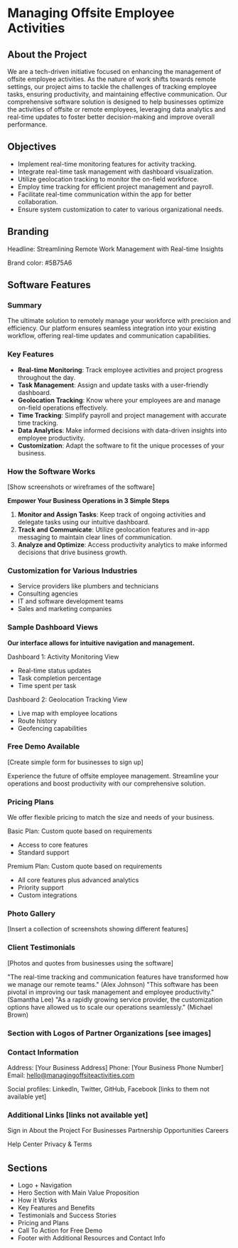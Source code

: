 # Managing Offsite Employee Activities

## About the Project

We are a tech-driven initiative focused on enhancing the management of offsite employee activities. As the nature of work shifts towards remote settings, our project aims to tackle the challenges of tracking employee tasks, ensuring productivity, and maintaining effective communication. Our comprehensive software solution is designed to help businesses optimize the activities of offsite or remote employees, leveraging data analytics and real-time updates to foster better decision-making and improve overall performance.

## Objectives

- Implement real-time monitoring features for activity tracking.
- Integrate real-time task management with dashboard visualization.
- Utilize geolocation tracking to monitor the on-field workforce.
- Employ time tracking for efficient project management and payroll.
- Facilitate real-time communication within the app for better collaboration.
- Ensure system customization to cater to various organizational needs.

## Branding

Headline: Streamlining Remote Work Management with Real-time Insights

Brand color: #5B75A6

## Software Features

### Summary

The ultimate solution to remotely manage your workforce with precision and efficiency. Our platform ensures seamless integration into your existing workflow, offering real-time updates and communication capabilities.

### Key Features

- **Real-time Monitoring**: Track employee activities and project progress throughout the day.
- **Task Management**: Assign and update tasks with a user-friendly dashboard.
- **Geolocation Tracking**: Know where your employees are and manage on-field operations effectively.
- **Time Tracking**: Simplify payroll and project management with accurate time tracking.
- **Data Analytics**: Make informed decisions with data-driven insights into employee productivity.
- **Customization**: Adapt the software to fit the unique processes of your business.

### How the Software Works

[Show screenshots or wireframes of the software]

**Empower Your Business Operations in 3 Simple Steps**

1. **Monitor and Assign Tasks**: Keep track of ongoing activities and delegate tasks using our intuitive dashboard.
2. **Track and Communicate**: Utilize geolocation features and in-app messaging to maintain clear lines of communication.
3. **Analyze and Optimize**: Access productivity analytics to make informed decisions that drive business growth.

### Customization for Various Industries

- Service providers like plumbers and technicians
- Consulting agencies
- IT and software development teams
- Sales and marketing companies

### Sample Dashboard Views

**Our interface allows for intuitive navigation and management.**

Dashboard 1: Activity Monitoring View

- Real-time status updates
- Task completion percentage
- Time spent per task

Dashboard 2: Geolocation Tracking View

- Live map with employee locations
- Route history
- Geofencing capabilities

### Free Demo Available

[Create simple form for businesses to sign up]

Experience the future of offsite employee management. Streamline your operations and boost productivity with our comprehensive solution.

### Pricing Plans

We offer flexible pricing to match the size and needs of your business.

Basic Plan: Custom quote based on requirements

- Access to core features
- Standard support

Premium Plan: Custom quote based on requirements

- All core features plus advanced analytics
- Priority support
- Custom integrations

### Photo Gallery

[Insert a collection of screenshots showing different features]

### Client Testimonials

[Photos and quotes from businesses using the software]

"The real-time tracking and communication features have transformed how we manage our remote teams." (Alex Johnson)
"This software has been pivotal in improving our task management and employee productivity." (Samantha Lee)
"As a rapidly growing service provider, the customization options have allowed us to scale our operations seamlessly." (Michael Brown)

### Section with Logos of Partner Organizations [see images]

### Contact Information

Address: [Your Business Address]
Phone: [Your Business Phone Number]
Email: hello@managingoffsiteactivities.com

Social profiles: LinkedIn, Twitter, GitHub, Facebook [links to them not available yet]

### Additional Links [links not available yet]

Sign in
About the Project
For Businesses
Partnership Opportunities
Careers

Help Center
Privacy & Terms

######

## Sections

- Logo + Navigation
- Hero Section with Main Value Proposition
- How it Works
- Key Features and Benefits
- Testimonials and Success Stories
- Pricing and Plans
- Call To Action for Free Demo
- Footer with Additional Resources and Contact Info
